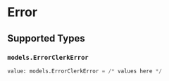 # Error


## Supported Types

### `models.ErrorClerkError`

```python
value: models.ErrorClerkError = /* values here */
```

